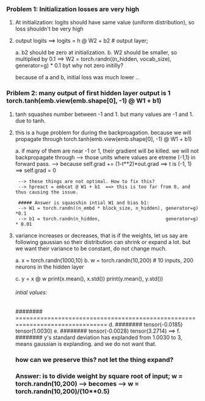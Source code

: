 
### Problem 1: Initialization losses are very high

1. At initialization: logits should have same value (uniform distribution), so loss shouldn't be very high

2. output logits ==> logits = h @ W2 + b2 # output layer; 
	
	a. b2 should be zero at initialization. 
	b. W2 should be smaller, so multiplied by 0.1 ==> W2 = torch.randn((n_hidden, vocab_size),          generator=g) * 0.1
		byt why not zero initilly?
		
		
	because of a and b, initial loss was much lower .. 
	
### Priblem 2: many output of first hidden layer output is 1 torch.tanh(emb.view(emb.shape[0], -1) @ W1 + b1)

1. tanh squashes number between -1 and 1. but many values are  -1 and 1. due to tanh.

2. this is a huge problem for during the backproagation. because we will propagate through torch.tanh(emb.view(emb.shape[0], -1) @ W1 + b1)

	a. if many of them are near -1 or 1, their gradient will be killed. we will not backpropagate through 
		--> those units where values are etreme (-1,1) in forward pass. 
		--> because self.grad += (1-t**2)*out.grad ==> t is (-1, 1) ==> self.grad = 0
		
		--> these things are not optimal. How to fix this?
		--> hpreact = embcat @ W1 + b1  ==> this is too far from 0, and thus causing the issue.
		
		##### Answer is squasshin intial W1 and bias b1:
		--> W1 = torch.randn((n_embd * block_size, n_hidden), generator=g) *0.1
		--> b1 = torch.randn(n_hidden,                        generator=g) * 0.01
		
		
		
3. variance increases or decreases, that is if the weights, let us say are following gaussian
   so their distribution can shrink or expand a lot. 
   but we want their variance to be constant, do not change much. 
   
	
	a. x = torch.randn(1000,10)
	b. w = torch.randn(10,200) # 10 inputs, 200 neurons in the hidden layer

	c. y = x @ w
	print(x.mean(), x.std())
	print(y.mean(), y.std())

	###### intial values:
	######## =============================================================================
	d. ######## tensor(-0.0185) tensor(1.0030)
	e. ######## tensor(-0.0028) tensor(3.2714) ==>
    f. ########	y's standard deviation has explanded from 1.0030 to 3, means gaussian is explanding. and we do not want that. 
	
	### how can we preserve this? not let the thing expand?
	### Answer: is to divide weight by square root of input; w = torch.randn(10,200) --> becomes --> w = torch.randn(10,200)/(10**0.5)

		
